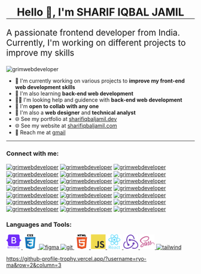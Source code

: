 <div>
<h1 style="border-bottom: 1px solid black; text-align:center;">Hello 👋, I'm SHARIF IQBAL JAMIL</h1>

<p style="font-size: 1.4rem;">A passionate frontend developer from India.<br>Currently, I'm working on different projects to improve my skills</p>

<p style="text-align: left;"> <img src="https://komarev.com/ghpvc/?username=grimdeveloper&label=Profile%20views&color=009dff&style=flat" alt="grimwebdeveloper" /> </p>

<ul>
    <li>🤵 I'm currently working on various projects to <strong>improve my front-end web development skills</strong></li>
    <li>🧠 I'm also learning <strong>back-end web development</strong> </li>
    <li>👩‍🏫 I'm looking help and guidence with <strong>back-end web development</strong></li>
    <li>🤝 I'm <strong>open to collab with any one</strong></li>
    <li>🐂 I'm also a <strong>web designer</strong> and <strong>technical analyst</strong></li>
    <li>🌐 See my portfolio at <a href="https://sharifiqbaljamil.dev">sharifiqbaljamil.dev</a></li>
    <li>🌐 See my website at <a href="https://sharifiqbaljamil.com">sharifiqbaljamil.com</a></li>
    <li>📧 Reach me at <a href="mailto:msijmpshaan369@gmail.com">gmail<a></li>
</ul>
<hr>



<h3 align="left">Connect with me:</h3>
<p align="left">
<a href="https://codepen.io/grimwebdeveloper" target="blank"><img align="center" src="https://raw.githubusercontent.com/rahuldkjain/github-profile-readme-generator/master/src/images/icons/Social/codepen.svg" alt="grimwebdeveloper" height="30" width="40" /></a>
<a href="https://dev.to/grimwebdeveloper" target="blank"><img align="center" src="https://raw.githubusercontent.com/rahuldkjain/github-profile-readme-generator/master/src/images/icons/Social/devto.svg" alt="grimwebdeveloper" height="30" width="40" /></a>
<a href="https://twitter.com/grimwebdeveloper" target="blank"><img align="center" src="https://raw.githubusercontent.com/rahuldkjain/github-profile-readme-generator/master/src/images/icons/Social/twitter.svg" alt="grimwebdeveloper" height="30" width="40" /></a>
<a href="https://linkedin.com/in/grimwebdeveloper" target="blank"><img align="center" src="https://raw.githubusercontent.com/rahuldkjain/github-profile-readme-generator/master/src/images/icons/Social/linked-in-alt.svg" alt="grimwebdeveloper" height="30" width="40" /></a>
<a href="https://stackoverflow.com/users/grimwebdeveloper" target="blank"><img align="center" src="https://raw.githubusercontent.com/rahuldkjain/github-profile-readme-generator/master/src/images/icons/Social/stack-overflow.svg" alt="grimwebdeveloper" height="30" width="40" /></a>
<a href="https://codesandbox.com/grimwebdeveloper" target="blank"><img align="center" src="https://raw.githubusercontent.com/rahuldkjain/github-profile-readme-generator/master/src/images/icons/Social/codesandbox.svg" alt="grimwebdeveloper" height="30" width="40" /></a>
<a href="https://kaggle.com/grimwebdeveloper" target="blank"><img align="center" src="https://raw.githubusercontent.com/rahuldkjain/github-profile-readme-generator/master/src/images/icons/Social/kaggle.svg" alt="grimwebdeveloper" height="30" width="40" /></a>
<a href="https://fb.com/grimwebdeveloper" target="blank"><img align="center" src="https://raw.githubusercontent.com/rahuldkjain/github-profile-readme-generator/master/src/images/icons/Social/facebook.svg" alt="grimwebdeveloper" height="30" width="40" /></a>
<a href="https://instagram.com/grimwebdeveloper" target="blank"><img align="center" src="https://raw.githubusercontent.com/rahuldkjain/github-profile-readme-generator/master/src/images/icons/Social/instagram.svg" alt="grimwebdeveloper" height="30" width="40" /></a>
<a href="https://dribbble.com/grimwebdeveloper" target="blank"><img align="center" src="https://raw.githubusercontent.com/rahuldkjain/github-profile-readme-generator/master/src/images/icons/Social/dribbble.svg" alt="grimwebdeveloper" height="30" width="40" /></a>
<a href="https://www.behance.net/grimwebdeveloper" target="blank"><img align="center" src="https://raw.githubusercontent.com/rahuldkjain/github-profile-readme-generator/master/src/images/icons/Social/behance.svg" alt="grimwebdeveloper" height="30" width="40" /></a>
<a href="https://hashnode.com/grimwebdeveloper" target="blank"><img align="center" src="https://raw.githubusercontent.com/rahuldkjain/github-profile-readme-generator/master/src/images/icons/Social/hashnode.svg" alt="grimwebdeveloper" height="30" width="40" /></a>
<a href="https://medium.com/grimwebdeveloper" target="blank"><img align="center" src="https://raw.githubusercontent.com/rahuldkjain/github-profile-readme-generator/master/src/images/icons/Social/medium.svg" alt="grimwebdeveloper" height="30" width="40" /></a>
<a href="https://www.youtube.com/c/grimwebdeveloper" target="blank"><img align="center" src="https://raw.githubusercontent.com/rahuldkjain/github-profile-readme-generator/master/src/images/icons/Social/youtube.svg" alt="grimwebdeveloper" height="30" width="40" /></a>
<a href="https://www.codechef.com/users/grimwebdeveloper" target="blank"><img align="center" src="https://cdn.jsdelivr.net/npm/simple-icons@3.1.0/icons/codechef.svg" alt="grimwebdeveloper" height="30" width="40" /></a>
<a href="https://www.hackerrank.com/grimwebdeveloper" target="blank"><img align="center" src="https://raw.githubusercontent.com/rahuldkjain/github-profile-readme-generator/master/src/images/icons/Social/hackerrank.svg" alt="grimwebdeveloper" height="30" width="40" /></a>
<a href="https://codeforces.com/profile/grimwebdeveloper" target="blank"><img align="center" src="https://raw.githubusercontent.com/rahuldkjain/github-profile-readme-generator/master/src/images/icons/Social/codeforces.svg" alt="grimwebdeveloper" height="30" width="40" /></a>
<a href="https://www.leetcode.com/grimwebdeveloper" target="blank"><img align="center" src="https://raw.githubusercontent.com/rahuldkjain/github-profile-readme-generator/master/src/images/icons/Social/leet-code.svg" alt="grimwebdeveloper" height="30" width="40" /></a>
<a href="https://www.hackerearth.com/grimwebdeveloper" target="blank"><img align="center" src="https://raw.githubusercontent.com/rahuldkjain/github-profile-readme-generator/master/src/images/icons/Social/hackerearth.svg" alt="grimwebdeveloper" height="30" width="40" /></a>
<a href="https://auth.geeksforgeeks.org/user/grimwebdeveloper" target="blank"><img align="center" src="https://raw.githubusercontent.com/rahuldkjain/github-profile-readme-generator/master/src/images/icons/Social/geeks-for-geeks.svg" alt="grimwebdeveloper" height="30" width="40" /></a>
<a href="https://www.topcoder.com/members/grimwebdeveloper" target="blank"><img align="center" src="https://raw.githubusercontent.com/rahuldkjain/github-profile-readme-generator/master/src/images/icons/Social/topcoder.svg" alt="grimwebdeveloper" height="30" width="40" /></a>
</p>

<h3 align="left">Languages and Tools:</h3>
<p align="left"> <a href="https://getbootstrap.com" target="_blank" rel="noreferrer"> <img src="https://raw.githubusercontent.com/devicons/devicon/master/icons/bootstrap/bootstrap-plain-wordmark.svg" alt="bootstrap" width="40" height="40"/> </a> <a href="https://www.w3schools.com/css/" target="_blank" rel="noreferrer"> <img src="https://raw.githubusercontent.com/devicons/devicon/master/icons/css3/css3-original-wordmark.svg" alt="css3" width="40" height="40"/> </a> <a href="https://www.figma.com/" target="_blank" rel="noreferrer"> <img src="https://www.vectorlogo.zone/logos/figma/figma-icon.svg" alt="figma" width="40" height="40"/> </a> <a href="https://git-scm.com/" target="_blank" rel="noreferrer"> <img src="https://www.vectorlogo.zone/logos/git-scm/git-scm-icon.svg" alt="git" width="40" height="40"/> </a> <a href="https://www.w3.org/html/" target="_blank" rel="noreferrer"> <img src="https://raw.githubusercontent.com/devicons/devicon/master/icons/html5/html5-original-wordmark.svg" alt="html5" width="40" height="40"/> </a> <a href="https://developer.mozilla.org/en-US/docs/Web/JavaScript" target="_blank" rel="noreferrer"> <img src="https://raw.githubusercontent.com/devicons/devicon/master/icons/javascript/javascript-original.svg" alt="javascript" width="40" height="40"/> </a> <a href="https://reactjs.org/" target="_blank" rel="noreferrer"> <img src="https://raw.githubusercontent.com/devicons/devicon/master/icons/react/react-original-wordmark.svg" alt="react" width="40" height="40"/> </a> <a href="https://redux.js.org" target="_blank" rel="noreferrer"> <img src="https://raw.githubusercontent.com/devicons/devicon/master/icons/redux/redux-original.svg" alt="redux" width="40" height="40"/> </a> <a href="https://sass-lang.com" target="_blank" rel="noreferrer"> <img src="https://raw.githubusercontent.com/devicons/devicon/master/icons/sass/sass-original.svg" alt="sass" width="40" height="40"/> </a> <a href="https://tailwindcss.com/" target="_blank" rel="noreferrer"> <img src="https://www.vectorlogo.zone/logos/tailwindcss/tailwindcss-icon.svg" alt="tailwind" width="40" height="40"/> </a> </p>

https://github-profile-trophy.vercel.app/?username=ryo-ma&row=2&column=3
</div>
